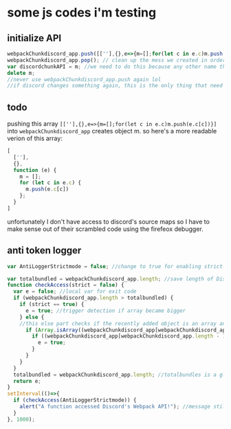 # some js codes i'm testing

## initialize API
```js
webpackChunkdiscord_app.push([[''],{},e=>{m=[];for(let c in e.c)m.push(e.c[c])}]) //we make use of discords code which kinda parses and executes the last element of webpackChunkdiscord_app. I don't have clue why, put pushing [[''],{},e=>{m=[];for(let c in e.c)m.push(e.c[c])}] to said array makes it write the functions into a new object called m. (when I have more time I'll research a bit more on this - hxr404)
webpackChunkdiscord_app.pop(); // clean up the mess we created in order to obtain the objects
var discordchunkAPI = m; //we need to do this because any other name than m is not possible ("m" is hardcoded in discords code, probably by their minifier)
delete m;
//never use webpackChunkdiscord_app.push again lol
//if discord changes something again, this is the only thing that need to be updated
```
## todo
pushing this array `[[''],{},e=>{m=[];for(let c in e.c)m.push(e.c[c])}]` into `webpackChunkdiscord_app` creates object m.
so here's a more readable verion of this array:
```js
[
  [''],
  {},
  function (e) {
    m = [];
    for (let c in e.c) {
      m.push(e.c[c])
    };
  }
]
```
unfortunately I don't have access to discord's source maps so I have to make sense out of their scrambled code using the firefeox debugger.

## anti token logger

```js
var AntiLoggerStrictmode = false; //change to true for enabling strict mode (alert on every webpack update)

var totalbundled = webpackChunkdiscord_app.length; //save length of Discord's Webpack array globally scoped
function checkAccess(strict = false) {
  var e = false; //local var for exit code
  if (webpackChunkdiscord_app.length > totalbundled) {
    if (strict == true) {
      e = true; //trigger detection if array became bigger
    } else {
    //this else part checks if the recently added object is an array and contrains three objects. Most console hacks use this pushed array to access the webpack API
      if (Array.isArray((webpackChunkdiscord_app[webpackChunkdiscord_app.length - 1]))) {
        if ((webpackChunkdiscord_app[webpackChunkdiscord_app.length - 1].length == 3)) {
          e = true;
        }
      }
    }
  } 
  totalbundled = webpackChunkdiscord_app.length; //totalbundles is a global var. We reset it so that the user only gets notified once
  return e;
}
setInterval(()=>{
  if (checkAccess(AntiLoggerStrictmode)) {
    alert("A function accessed Discord's Webpack API!"); //message still a wip
  }
}, 1000);
```
